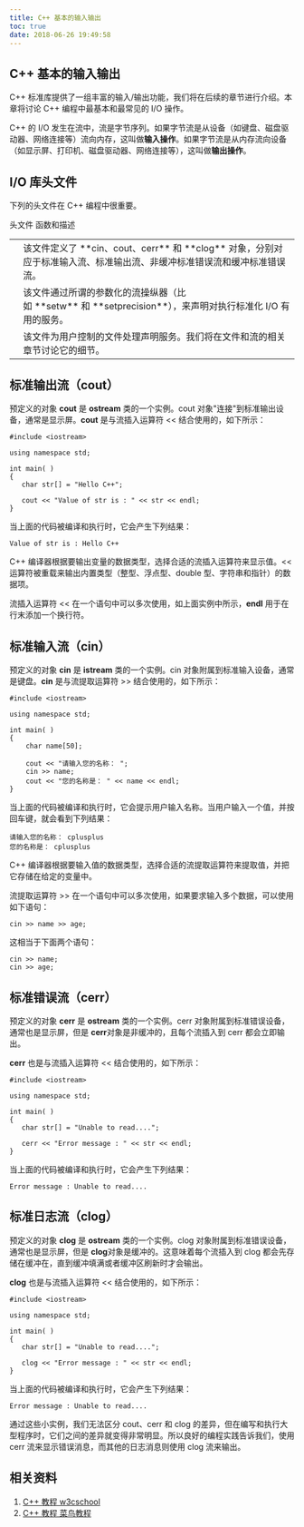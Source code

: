 ```yaml
---
title: C++ 基本的输入输出
toc: true
date: 2018-06-26 19:49:58
---
```


## C++ 基本的输入输出

C++ 标准库提供了一组丰富的输入/输出功能，我们将在后续的章节进行介绍。本章将讨论 C++ 编程中最基本和最常见的 I/O 操作。

C++ 的 I/O 发生在流中，流是字节序列。如果字节流是从设备（如键盘、磁盘驱动器、网络连接等）流向内存，这叫做**输入操作**。如果字节流是从内存流向设备（如显示屏、打印机、磁盘驱动器、网络连接等），这叫做**输出操作**。






## I/O 库头文件


下列的头文件在 C++ 编程中很重要。
<table class="reference notranslate" >
<tbody >
<tr >
头文件
函数和描述
</tr>
<tr >

<td ><iostream>
</td>

<td >该文件定义了 **cin、cout、cerr** 和 **clog** 对象，分别对应于标准输入流、标准输出流、非缓冲标准错误流和缓冲标准错误流。
</td>
</tr>
<tr >

<td ><iomanip>
</td>

<td >该文件通过所谓的参数化的流操纵器（比如 **setw** 和 **setprecision**），来声明对执行标准化 I/O 有用的服务。
</td>
</tr>
<tr >

<td ><fstream>
</td>

<td >该文件为用户控制的文件处理声明服务。我们将在文件和流的相关章节讨论它的细节。
</td>
</tr>
</tbody>
</table>


## 标准输出流（cout）


预定义的对象 **cout** 是 **ostream** 类的一个实例。cout 对象"连接"到标准输出设备，通常是显示屏。**cout** 是与流插入运算符 << 结合使用的，如下所示：


    #include <iostream>

    using namespace std;

    int main( )
    {
       char str[] = "Hello C++";

       cout << "Value of str is : " << str << endl;
    }


当上面的代码被编译和执行时，它会产生下列结果：


    Value of str is : Hello C++



C++ 编译器根据要输出变量的数据类型，选择合适的流插入运算符来显示值。<< 运算符被重载来输出内置类型（整型、浮点型、double 型、字符串和指针）的数据项。

流插入运算符 << 在一个语句中可以多次使用，如上面实例中所示，**endl** 用于在行末添加一个换行符。


## 标准输入流（cin）


预定义的对象 **cin** 是 **istream** 类的一个实例。cin 对象附属到标准输入设备，通常是键盘。**cin** 是与流提取运算符 >> 结合使用的，如下所示：


    #include <iostream>

    using namespace std;

    int main( )
    {
        char name[50];

        cout << "请输入您的名称： ";
        cin >> name;
        cout << "您的名称是： " << name << endl;
    }


当上面的代码被编译和执行时，它会提示用户输入名称。当用户输入一个值，并按回车键，就会看到下列结果：


    请输入您的名称： cplusplus
    您的名称是： cplusplus



C++ 编译器根据要输入值的数据类型，选择合适的流提取运算符来提取值，并把它存储在给定的变量中。

流提取运算符 >> 在一个语句中可以多次使用，如果要求输入多个数据，可以使用如下语句：


    cin >> name >> age;


这相当于下面两个语句：


    cin >> name;
    cin >> age;




## 标准错误流（cerr）


预定义的对象 **cerr** 是 **ostream** 类的一个实例。cerr 对象附属到标准错误设备，通常也是显示屏，但是 **cerr**对象是非缓冲的，且每个流插入到 cerr 都会立即输出。

**cerr** 也是与流插入运算符 << 结合使用的，如下所示：


    #include <iostream>

    using namespace std;

    int main( )
    {
       char str[] = "Unable to read....";

       cerr << "Error message : " << str << endl;
    }


当上面的代码被编译和执行时，它会产生下列结果：


    Error message : Unable to read....





## 标准日志流（clog）


预定义的对象 **clog** 是 **ostream** 类的一个实例。clog 对象附属到标准错误设备，通常也是显示屏，但是 **clog**对象是缓冲的。这意味着每个流插入到 clog 都会先存储在缓冲在，直到缓冲填满或者缓冲区刷新时才会输出。

**clog** 也是与流插入运算符 << 结合使用的，如下所示：


    #include <iostream>

    using namespace std;

    int main( )
    {
       char str[] = "Unable to read....";

       clog << "Error message : " << str << endl;
    }


当上面的代码被编译和执行时，它会产生下列结果：


    Error message : Unable to read....



通过这些小实例，我们无法区分 cout、cerr 和 clog 的差异，但在编写和执行大型程序时，它们之间的差异就变得非常明显。所以良好的编程实践告诉我们，使用 cerr 流来显示错误消息，而其他的日志消息则使用 clog 流来输出。







## 相关资料

1. [C++ 教程 w3cschool](https://www.w3cschool.cn/cpp/)
2. [C++ 教程 菜鸟教程](http://www.runoob.com/cplusplus/cpp-tutorial.html)

